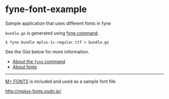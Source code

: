 fyne-font-example
====

Sample application that uses different fonts in fyne

`bundle.go` is generated using [fyne command](https://github.com/fyne-io/fyne/tree/master/cmd/fyne).

```
$ fyne bundle mplus-1c-regular.ttf > bundle.go
```

See the Gist below for more information.

- [About the `fyne` command](https://gist.github.com/lusingander/9c30e6b0ac268c6596bcb95b85943c4e#リソースファイルの取り扱い)
- [About fonts](https://gist.github.com/lusingander/9c30e6b0ac268c6596bcb95b85943c4e#フォント)

----

[M+ FONTS](http://mplus-fonts.osdn.jp/) is included and used as a sample font file.

http://mplus-fonts.osdn.jp/